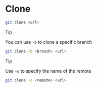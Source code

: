 # Clone

```bash
git clone <url>
```

> [!TIP]
> You can use `-b` to clone a specific branch

```bash
git clone -b <branch> <url>
```

> [!TIP]
> Use `-o` to specify the name of the remote

```bash
git clone -o <remote> <url>
```
